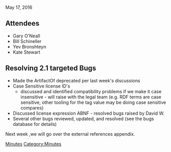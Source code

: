 May 17, 2016

## Attendees

  - Gary O'Neall
  - Bill Schineller
  - Yev Bronshteyn
  - Kate Stewart

## Resolving 2.1 targeted Bugs

  - Made the ArtifactOf deprecated per last week's discussions
  - Case Sensitive license ID's
      - discussed and identified compatibility problems if we make it
        case insensitive - will raise with the legal team (e.g. RDF
        terms are case sensitive, other tooling for the tag value may be
        doing case sensitive compares)
  - Discussed license expression ABNF - resolved bugs raised by David W.
  - Several other bugs reviewed, updated, and resolved (see the bugs
    database for details)

Next week ,we will go over the external references appendix.

[Minutes](Category:Technical "wikilink")
[Category:Minutes](Category:Minutes "wikilink")
